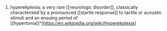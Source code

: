 1. hyperekplexia; a very rare [[neurologic disorder]], classically characterised by a pronounced [[startle response]] to tactile or acoustic stimuli and an ensuing period of [[hypertonia]]^[https://en.wikipedia.org/wiki/Hyperekplexia]